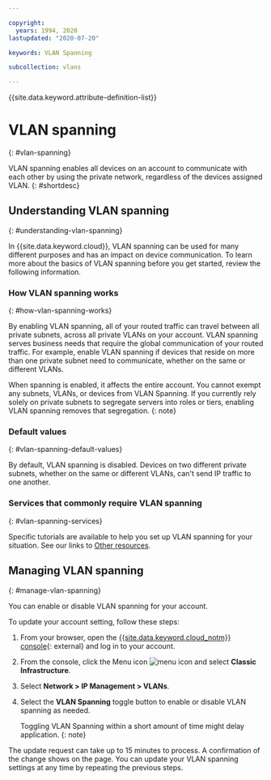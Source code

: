 ```yaml
---

copyright:
  years: 1994, 2020
lastupdated: "2020-07-20"

keywords: VLAN Spanning

subcollection: vlans

---
```


{{site.data.keyword.attribute-definition-list}}

# VLAN spanning
{: #vlan-spanning}

VLAN spanning enables all devices on an account to communicate with each other by using the private network, regardless of the devices assigned VLAN.
{: #shortdesc}

## Understanding VLAN spanning
{: #understanding-vlan-spanning}

In {{site.data.keyword.cloud}}, VLAN spanning can be used for many different purposes and has an impact on device communication. To learn more about the basics of VLAN spanning before you get started, review the following information.

### How VLAN spanning works
{: #how-vlan-spanning-works}

By enabling VLAN spanning, all of your routed traffic can travel between all private subnets, across all private VLANs on your account. VLAN spanning serves business needs that require the global communication of your routed traffic. For example, enable VLAN spanning if devices that reside on more than one private subnet need to communicate, whether on the same or different VLANs.

When spanning is enabled, it affects the entire account. You cannot exempt any subnets, VLANs, or devices from VLAN Spanning. If you currently rely solely on private subnets to segregate servers into roles or tiers, enabling VLAN spanning removes that segregation.
{: note}

### Default values
{: #vlan-spanning-default-values}

By default, VLAN spanning is disabled. Devices on two different private subnets, whether on the same or different VLANs, can't send IP traffic to one another.

### Services that commonly require VLAN spanning
{: #vlan-spanning-services}

Specific tutorials are available to help you set up VLAN spanning for your situation. See our links to [Other resources](/docs/vlans?topic=vlans-other-resources-vlan-spanning).


## Managing VLAN spanning
{: #manage-vlan-spanning}

You can enable or disable VLAN spanning for your account.

To update your account setting, follow these steps:

1. From your browser, open the [{{site.data.keyword.cloud_notm}} console](https://{DomainName}/){: external} and log in to your account.
1. From the console, click the Menu icon ![menu icon](../../icons/icon_hamburger.svg) and select **Classic Infrastructure**.
1. Select **Network > IP Management > VLANs**.
1. Select the **VLAN Spanning** toggle button to enable or disable VLAN spanning as needed.

   Toggling VLAN Spanning within a short amount of time might delay application.
   {: note}

The update request can take up to 15 minutes to process. A confirmation of the change shows on the page. You can update your VLAN spanning settings at any time by repeating the previous steps.
